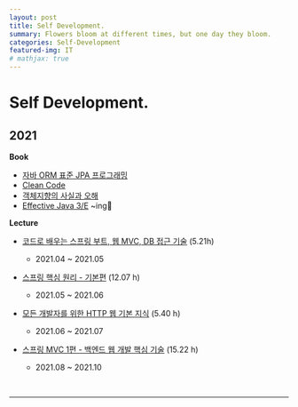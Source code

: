 ```yaml
---
layout: post
title: Self Development.
summary: Flowers bloom at different times, but one day they bloom.
categories: Self-Development
featured-img: IT
# mathjax: true
---
```


# Self Development.

## 2021

**Book**

- [자바 ORM 표준 JPA 프로그래밍](https://data-make.tistory.com/649)
- [Clean Code](https://jihunparkme.github.io/CleanCode/)
- [객체지향의 사실과 오해](<https://jihunparkme.github.io/categories/#(Book)객체지향의-사실과-오해>)
- [Effective Java 3/E](<https://jihunparkme.github.io/categories/#(Book)Effective-JAVA-3/E>) ~ing📖

**Lecture**

- [코드로 배우는 스프링 부트, 웹 MVC, DB 접근 기술](https://github.com/jihunparkme/Inflearn_Spring1_introduction) (5.21h)

  - 2021.04 ~ 2021.05

- [스프링 핵심 원리 - 기본편](https://github.com/jihunparkme/Inflearn_Spring2_Core_Principles) (12.07 h)

  - 2021.05 ~ 2021.06

- [모든 개발자를 위한 HTTP 웹 기본 지식](https://github.com/jihunparkme/blog/blob/main/contents/HttpWebNetwork.md) (5.40 h)

  - 2021.06 ~ 2021.07

- [스프링 MVC 1편 - 백엔드 웹 개발 핵심 기술](https://github.com/jihunparkme/Inflearn_Spring_MVC_Part-1) (15.22 h)

  - 2021.08 ~ 2021.10

<br/>

<hr>
